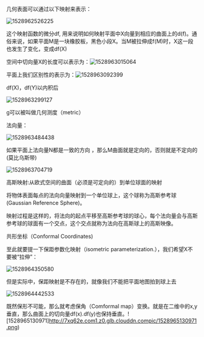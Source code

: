 几何表面可以通过以下映射来表示：

![1528962526225](http://7xq62e.com1.z0.glb.clouddn.compic/1528962526225.png)

这个映射函数的微分df, 用来说明如何映射平面中X向量到相应的曲面上的d(f)。通俗来说，如果平面M是一块橡胶板，黑色小段X。当M被拉伸成f(M)时，X这一段也发生了变化，变成df(X)

空间中切向量X的长度可以表示为：![1528963015064](http://7xq62e.com1.z0.glb.clouddn.compic/1528963015064.png)

平面上我们区别性的表示为：![1528963092399](http://7xq62e.com1.z0.glb.clouddn.compic/1528963092399.png)

df(X)，df(Y)以内积后

![1528963299127](http://7xq62e.com1.z0.glb.clouddn.compic/1528963299127.png)

g可以被叫做几何测度（metric）

法向量：

![1528963484438](http://7xq62e.com1.z0.glb.clouddn.compic/1528963484438.png)

 如果平面上法向量N都是一致的方向 ，那么M曲面就是定向的，否则就是不定向的(莫比乌斯带)

![1528963704719](http://7xq62e.com1.z0.glb.clouddn.compic/1528963704719.png)

高斯映射:从欧式空间的曲面（必须是可定向的）到单位球面的映射



将物体表面每点的法向向量映射到一个单位球上，这个球称为高斯参考球(Gaussian Reference Sphere)。

映射过程是这样的，将法向的起点平移至高斯参考球的球心，每个法向量会与高斯参考球的球面有一个交点，这个交点就称为法向在高斯球上的高斯映像。



共形坐标（Conformal Coordinates)

至此就要提一下保距参数化映射（isometric parameterization.），我们希望X不要被“拉伸”：

![1528964350580](http://7xq62e.com1.z0.glb.clouddn.compic/1528964350580.png)

但是实际中，保距映射是不存在的，就像我们不能把平面地图拍到球上去

![1528964442533](http://7xq62e.com1.z0.glb.clouddn.compic/1528964442533.png)

既然保形不可能，那么就考虑保角（Comformal map）变换。就是在二维中的x,y垂直，那么曲面上的切向量df(x).df(y)也保持垂直。![1528965130971]http://7xq62e.com1.z0.glb.clouddn.compic/1528965130971.png)

